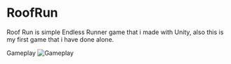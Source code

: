 # RoofRun

Roof Run is simple Endless Runner game that i made with Unity, also this is my first game that i have done alone.

Gameplay
![Gameplay](https://github.com/XnoahR/RoofRun/blob/main/image/Untitled.gif)
